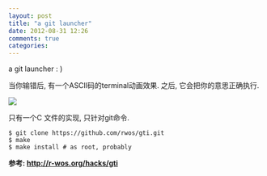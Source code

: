 ```yaml
---
layout: post
title: "a git launcher"
date: 2012-08-31 12:26
comments: true
categories: 
---
```



a git launcher : ) 

当你输错后, 有一个ASCII码的terminal动画效果. 之后, 它会把你的意思正确执行.

<img src="http://r-wos.org/media/gti-animation"></img>


只有一个C 文件的实现, 只针对git命令.

    $ git clone https://github.com/rwos/gti.git
    $ make
    $ make install # as root, probably


**参考: <a href="http://r-wos.org/hacks/gti">http://r-wos.org/hacks/gti</a>**
